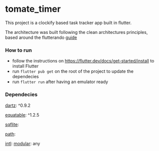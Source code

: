 # tomate_timer

This project is a clockify based task tracker app built in flutter.

The architecture was built following the clean architectures principles, based around the flutterando [guide](https://github.com/Flutterando/Clean-Dart)

### How to run
- follow the instructions on https://flutter.dev/docs/get-started/install to install Flutter
- run `flutter pub get` on the root of the project to update the dependecies
- run `flutter run` after having an emulator ready 

### Dependecies
  [dartz](https://pub.dev/packages/dartz): ^0.9.2
  
  [equatable](https://pub.dev/packages/equatable): ^1.2.5
  
  [sqflite](https://pub.dev/packages/sqflite):
  
  [path](https://pub.dev/packages/path):
  
  [intl](https://pub.dev/packages/intl):
  [modular](https://pub.dev/packages/flutter_modular): any
